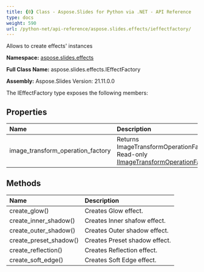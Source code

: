```yaml
---
title: {0} Class - Aspose.Slides for Python via .NET - API Reference
type: docs
weight: 590
url: /python-net/api-reference/aspose.slides.effects/ieffectfactory/
---
```


Allows to create effects' instances

**Namespace:** [aspose.slides.effects](/python-net/api-reference/aspose.slides.effects/)

**Full Class Name:** aspose.slides.effects.IEffectFactory

**Assembly:**  Aspose.Slides Version: 21.11.0.0

The IEffectFactory type exposes the following members:
## **Properties**
|**Name**|**Description**|
| :- | :- |
|image_transform_operation_factory|Returns ImageTransformOperationFactory.<br/>            Read-only [IImageTransformOperationFactory](/python-net/api-reference/aspose.slides.effects/iimagetransformoperationfactory/).|
## **Methods**
|**Name**|**Description**|
| :- | :- |
|create_glow()|Creates Glow effect.|
|create_inner_shadow()|Creates Inner shafow effect.|
|create_outer_shadow()|Creates Outer shadow effect.|
|create_preset_shadow()|Creates Preset shadow effect.|
|create_reflection()|Creates Reflection effect.|
|create_soft_edge()|Creates Soft Edge effect.|
